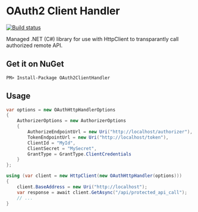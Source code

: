 # OAuth2 Client Handler

[![Build status](https://ci.appveyor.com/api/projects/status/9fepyg7kuhgmulh1/branch/master?svg=true)](https://ci.appveyor.com/project/huysentruitw/oauth2-client-handler/branch/master)

Managed .NET (C#) library for use with HttpClient to transparantly call authorized remote API.

## Get it on NuGet

    PM> Install-Package OAuth2ClientHandler

## Usage

```C#
var options = new OAuthHttpHandlerOptions
{
    AuthorizerOptions = new AuthorizerOptions
    {
        AuthorizeEndpointUrl = new Uri("http://localhost/authorizer"),
        TokenEndpointUrl = new Uri("http://localhost/token"),
        ClientId = "MyId",
        ClientSecret = "MySecret",
        GrantType = GrantType.ClientCredentials
    }
};

using (var client = new HttpClient(new OAuthHttpHandler(options)))
{
    client.BaseAddress = new Uri("http://localhost");
    var response = await client.GetAsync("/api/protected_api_call");
    // ...
}
```
